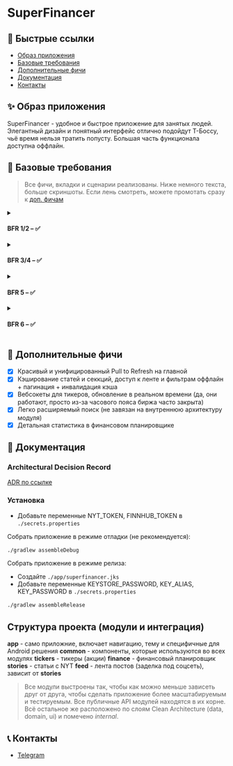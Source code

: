 # SuperFinancer

## 🔗 Быстрые ссылки

* [Образ приложения](#-образ-приложения)
* [Базовые требования](#-базовые-требования)
* [Дополнительные фичи](#-дополнительные-фичи)
* [Документация](#-документация)
* [Контакты](#-контакты)

## ✨ Образ приложения

SuperFinancer - удобное и быстрое приложение для занятых людей. Элегантный дизайн и понятный
интерфейс отлично подойдут Т-Боссу, чьё время нельзя тратить попусту. Большая часть функционала
доступна оффлайн.

## 🔧 Базовые требования

> Все фичи, вкладки и сценарии реализованы. Ниже немного текста, больше скриншоты. Если лень
> смотреть, можете промотать сразу к [доп. фичам](#-дополнительные-фичи)

<details>
    <summary> <h4> BFR 1/2 – ✅ </h4> </summary>
    Весь функционал реализован. Дизайн система - Material3 с кастомной темой. Шрифтовая пара - PT Serif / Inter.
    ![main screen showcase](./promo/convert/main_1.jpg)
    ![main screen showcase](./promo/convert/main_2.jpg)
    ![main screen showcase](./promo/convert/main_3.jpg)
</details>

<details>
    <summary> <h4> BFR 3/4 – ✅ </h4> </summary>
    Чтобы зарегистрировать модуль поиска достаточно имплементировать интерфейс SearchAdapter и указать его в списке адаптеров. 
    WebView реализован и доступен везде, где есть ссылка на статью.
    ![search screen showcase](./promo/convert/search.jpg)
    ![article webview screen showcase](./promo/convert/article_webview.jpg)
</details>

<details>
    <summary> <h4> BFR 5 – ✅ </h4> </summary>
    Весь функционал реализован: создание и закрытие финансовых целей, отслеживание транзакций и статистики.
    ![finance screen showcase](./promo/convert/finance_1.jpg)
    ![finance screen showcase](./promo/convert/finance_2.jpg)
</details>

<details>
    <summary> <h4> BFR 6 – ✅ </h4> </summary>
    Лента реализована: есть свёртка поста, фото, тэги. Модуль зависит только от модуля статей (что логично).
Избранное живёт отдельно и открывается по паролю.
    ![feed screen showcase](./promo/convert/finance_1.jpg)
    ![feed screen showcase](./promo/convert/finance_2.jpg)
</details>

## 🚀 Дополнительные фичи

- [x] Красивый и унифицированный Pull to Refresh на главной
- [x] Кэширование статей и секкций, доступ к ленте и фильтрам оффлайн + пагинация + инвалидация кэша
- [x] Вебсокеты для тикеров, обновление в реальном времени (да, они работают, просто из-за часового
  пояса биржа часто закрыта)
- [x] Легко расширяемый поиск (не завязан на внутреннюю архитектуру модуля)
- [x] Детальная статистика в финансовом планировщике

## 📝 Документация

### Architectural Decision Record

[ADR по ссылке](https://gitlab.prodcontest.ru/2025-final-projects-mobile/yaroslav-belozerov/-/blob/dev/ADR.md?ref_type=heads)

### Установка

- Добавьте переменные NYT_TOKEN, FINNHUB_TOKEN в `./secrets.properties`

Собрать приложение в режиме отладки (не рекомендуется):

```bash
./gradlew assembleDebug
```

Собрать приложение в режиме релиза:

- Создайте `./app/superfinancer.jks`
- Добавьте переменные KEYSTORE_PASSWORD, KEY_ALIAS, KEY_PASSWORD в `./secrets.properties`

```bash
./gradlew assembleRelease
```

## Структура проекта (модули и интеграция)

**app** - само приложние, включает навигацию, тему и специфичные для Android решения
**common** - компоненты, которые используются во всех модулях
**tickers** - тикеры (акции)
**finance** - финансовый планировщик
**stories** - статьи с NYT
**feed** - лента постов (заделка под соцсеть), зависит от **stories**

> Все модули выстроены так, чтобы как можно меньше зависеть друг от друга, чтобы сделать приложение
> более масштабируемым и тестируемым. Все публичные API модулей находятся в их корне. Всё остальное
> же расположено по слоям Clean Architecture (data, domain, ui) и помечено *internal*.

## 📞 Контакты

- [Telegram](https://t.me/yaabelozerov)
